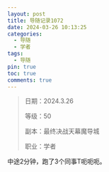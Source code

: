 ```yaml
---
layout: post
title: 导随记录1072
date: 2024-03-26 10:13:25
categories:
  - 导随
  - 学者
tags:
  - 导随
pin: true
toc: true
comments: true
---
```

> 日期：2024.3.26
>
> 等级：50
>
> 副本：最终决战天幕魔导城
>
> 职业：学者

中途2分钟，跑了3个同事T呃呃呃。